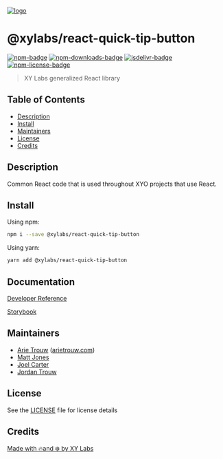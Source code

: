 [![logo][]](https://xylabs.com)

# @xylabs/react-quick-tip-button

[![npm-badge][]][npm-link]
[![npm-downloads-badge][]][npm-link]
[![jsdelivr-badge][]][jsdelivr-link]
[![npm-license-badge][]](LICENSE)

> XY Labs generalized React library 

## Table of Contents

-   [Description](#description)
-   [Install](#install)
-   [Maintainers](#maintainers)
-   [License](#license)
-   [Credits](#credits)

## Description

Common React code that is used throughout XYO projects that use React.

## Install

Using npm:

```sh
npm i --save @xylabs/react-quick-tip-button
```

Using yarn:

```sh
yarn add @xylabs/react-quick-tip-button
```

## Documentation
[Developer Reference](https://xylabs.github.io/sdk-react)

[Storybook](https://xylabs.github.io/sdk-react/storybook)

## Maintainers

-   [Arie Trouw](https://github.com/arietrouw) ([arietrouw.com](https://arietrouw.com))
-   [Matt Jones](https://github.com/jonesmac)
-   [Joel Carter](https://github.com/JoelBCarter)
-   [Jordan Trouw](https://github.com/jordantrouw)

## License

See the [LICENSE](LICENSE) file for license details

## Credits

[Made with 🔥and ❄️ by XY Labs](https://xylabs.com)

[logo]: https://cdn.xy.company/img/brand/XYPersistentCompany_Logo_Icon_Colored.svg

[npm-badge]: https://img.shields.io/npm/v/@xylabs/react-quick-tip-button.svg
[npm-link]: https://www.npmjs.com/package/@xylabs/react-quick-tip-button

[npm-downloads-badge]: https://img.shields.io/npm/dw/@xylabs/react-quick-tip-button
[npm-license-badge]: https://img.shields.io/npm/l/@xylabs/react-quick-tip-button

[jsdelivr-badge]: https://data.jsdelivr.com/v1/package/npm/@xylabs/react-quick-tip-button/badge
[jsdelivr-link]: https://www.jsdelivr.com/package/npm/@xylabs/react-quick-tip-button